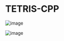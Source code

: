 # TETRIS-CPP
![image](https://github.com/anderson895/TETRIS-C-/assets/105678913/4e607756-30c6-4cfa-afd2-6d8c8241a634)

![image](https://github.com/anderson895/TETRIS-C-/assets/105678913/2a95708b-cf32-4556-8da7-6c591d686993)
